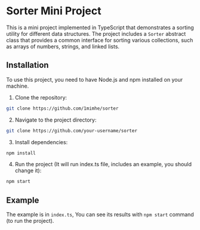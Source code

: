 # Sorter Mini Project

This is a mini project implemented in TypeScript that demonstrates a sorting utility for different data structures. The project includes a `Sorter` abstract class that provides a common interface for sorting various collections, such as arrays of numbers, strings, and linked lists.

## Installation

To use this project, you need to have Node.js and npm installed on your machine.

1. Clone the repository:
```bash
git clone https://github.com/1mimhe/sorter
```
2. Navigate to the project directory:
```bash
git clone https://github.com/your-username/sorter
```
3. Install dependencies:
```bash
npm install
```
4. Run the project (It will run index.ts file, includes an example, you should change it):
```bash
npm start
```

## Example

The example is in ‍‍‍‍‍‍`index.ts`, You can see its results with `npm start` command (to run the project).
